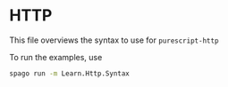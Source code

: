 # HTTP

This file overviews the syntax to use for `purescript-http`

To run the examples, use
```bash
spago run -m Learn.Http.Syntax
```
